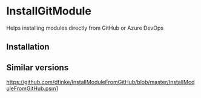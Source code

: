 # InstallGitModule

Helps installing modules directly from GitHub or Azure DevOps

## Installation

## Similar versions

https://github.com/dfinke/InstallModuleFromGitHub/blob/master/InstallModuleFromGitHub.psm1